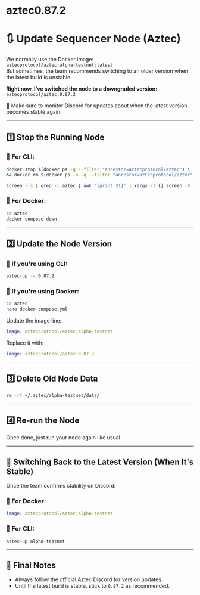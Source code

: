 # aztec0.87.2
# 🔃 Update Sequencer Node (Aztec)

We normally use the Docker image:  
`aztecprotocol/aztec:alpha-testnet:latest`  
But sometimes, the team recommends switching to an older version when the latest build is unstable.

**Right now, I’ve switched the node to a downgraded version:**  
`aztecprotocol/aztec:0.87.2`

📢 Make sure to monitor Discord for updates about when the latest version becomes stable again.

---

## 1️⃣ Stop the Running Node

### 🔸 For CLI:
```bash
docker stop $(docker ps -q --filter "ancestor=aztecprotocol/aztec") \
&& docker rm $(docker ps -a -q --filter "ancestor=aztecprotocol/aztec")

screen -ls | grep -i aztec | awk '{print $1}' | xargs -I {} screen -X -S {} quit
```

### 🔸 For Docker:
```bash
cd aztec
docker compose down
```

---

## 2️⃣ Update the Node Version

### 🔹 If you're using CLI:
```bash
aztec-up -v 0.87.2
```

### 🔹 If you're using Docker:
```bash
cd aztec
nano docker-compose.yml
```

Update the image line:
```yaml
image: aztecprotocol/aztec:alpha-testnet
```
Replace it with:
```yaml
image: aztecprotocol/aztec:0.87.2
```

---

## 3️⃣ Delete Old Node Data
```bash
rm -rf ~/.aztec/alpha-testnet/data/
```

---

## 4️⃣ Re-run the Node

Once done, just run your node again like usual.

---

## 🔁 Switching Back to the Latest Version (When It's Stable)

Once the team confirms stability on Discord:

### 🔄 For Docker:
```yaml
image: aztecprotocol/aztec:alpha-testnet
```

### 🔄 For CLI:
```bash
aztec-up alpha-testnet
```

---

## 📌 Final Notes
- Always follow the official Aztec Discord for version updates.
- Until the latest build is stable, stick to `0.87.2` as recommended.

